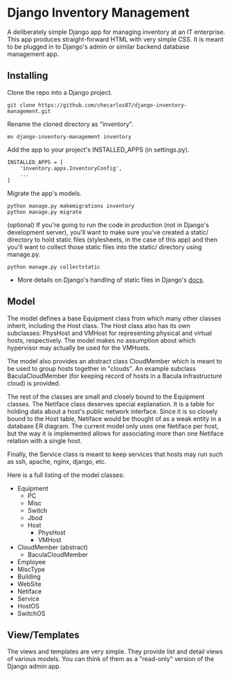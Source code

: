 # Django Inventory Management
A deliberately simple Django app for managing inventory at an IT enterprise. This app produces straight-forward HTML with very simple CSS.  It is meant to be plugged in to Django's admin or similar backend database management app.

## Installing
Clone the repo into a Django project.

```
git clone https://github.com/checarlos87/django-inventory-management.git
```

Rename the cloned directory as "inventory".
```
mv django-inventory-management inventory
```

Add the app to your project's INSTALLED_APPS (in settings.py).
```
INSTALLED_APPS = [ 
    'inventory.apps.InventoryConfig',
    ...
]
```

Migrate the app's models.
```
python manage.py makemigrations inventory
python manage.py migrate
```

(optional) If you're going to run the code in production (not in Django's development server), you'll want to make sure you've created a static/ directory to hold static files (stylesheets, in the case of this app) and then you'll want to collect those static files into the static/ directory using manage.py.
```
python manage.py collectstatic
```
  
  * More details on Django's handling of static files in Django's [docs](https://docs.djangoproject.com/en/1.9/howto/static-files/#deployment).

## Model
The model defines a base Equipment class from which many other classes inherit, including the Host class.  The Host class also has its own subclasses: PhysHost and VMHost for representing physical and virtual hosts, respectively.  The model makes no assumption about which hypervisor may actually be used for the VMHosts.  

The model also provides an abstract class CloudMember which is meant to be used to group hosts together in "clouds".  An example subclass BaculaCloudMember (for keeping record of hosts in a Bacula infrastructure cloud) is provided. 

The rest of the classes are small and closely bound to the Equipment classes.  The Netiface class deserves special explanation.  It is a table for holding data about a host's public network interface.  Since it is so closely bound to the Host table, Netiface would be thought of as a weak entity in a database ER diagram.  The current model only uses one Netiface per host, but the way it is implemented allows for associating more than one Netiface relation with a single host.

Finally, the Service class is meant to keep services that hosts may run such as ssh, apache, nginx, django, etc.

Here is a full listing of the model classes:
* Equipment
  * PC
  * Misc
  * Switch
  * Jbod
  * Host
    * PhysHost
    * VMHost
* CloudMember (abstract)
  * BaculaCloudMember
* Employee
* MiscType
* Building
* WebSite
* Netiface
* Service
* HostOS
* SwitchOS

## View/Templates
The views and templates are very simple.  They provide list and detail views of various models.  You can think of them as a "read-only" version of the Django admin app.
